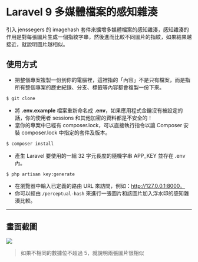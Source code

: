 # Laravel 9 多媒體檔案的感知雜湊

引入 jenssegers 的 imagehash 套件來擴增多媒體檔案的感知雜湊，感知雜湊的作用是對每張圖片生成一個指紋字串，然後進而比較不同圖片的指紋，如果結果越接近，就說明圖片越相似。

## 使用方式
- 把整個專案複製一份到你的電腦裡，這裡指的「內容」不是只有檔案，而是指所有整個專案的歷史紀錄、分支、標籤等內容都會複製一份下來。
```sh
$ git clone
```
- 將 __.env.example__ 檔案重新命名成 __.env__，如果應用程式金鑰沒有被設定的話，你的使用者 sessions 和其他加密的資料都是不安全的！
- 當你的專案中已經有 composer.lock，可以直接執行指令以讓 Composer 安裝 composer.lock 中指定的套件及版本。
```sh
$ composer install
```
- 產生 Laravel 要使用的一組 32 字元長度的隨機字串 APP_KEY 並存在 .env 內。
```sh
$ php artisan key:generate
```
- 在瀏覽器中輸入已定義的路由 URL 來訪問，例如：http://127.0.0.1:8000。
- 你可以經由 `/perceptual-hash` 來進行一張圖片和該圖片加入浮水印的感知雜湊比較。

----

## 畫面截圖
![](https://i.imgur.com/Jvy5fmS.png)
> 如果不相同的數據位不超過 5，就說明兩張圖片很相似
